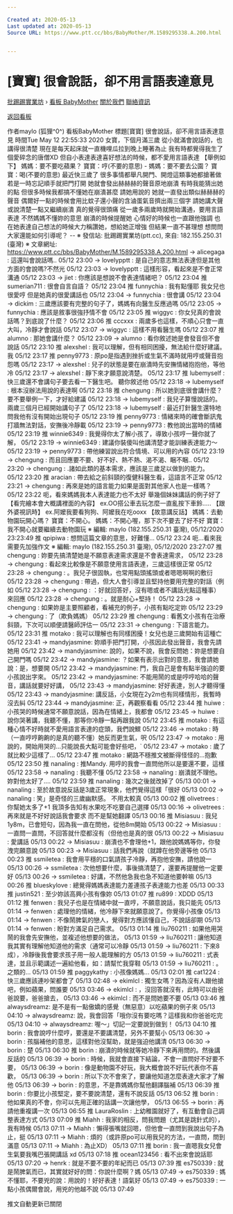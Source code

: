 ```yaml
---

Created at: 2020-05-13
Last updated at: 2020-05-13
Source URL: https://www.ptt.cc/bbs/BabyMother/M.1589295338.A.200.html


---
```


# [寶寶] 很會說話，卻不用言語表達意見


[批踢踢實業坊](https://www.ptt.cc/bbs/) › [看板 BabyMother](https://www.ptt.cc/bbs/BabyMother/index.html) [關於我們](https://www.ptt.cc/about.html) [聯絡資訊](https://www.ptt.cc/contact.html)

[返回看板](https://www.ptt.cc/bbs/BabyMother/index.html)

作者maylo (狐狸^0^)
看板BabyMother
標題\[寶寶\] 很會說話，卻不用言語表達意見
時間Tue May 12 22:55:33 2020
女寶，下個月滿三歲 從小就滿會說話的，也講得很清楚 現在是每天起床就一直機哩瓜拉到晚上睡著為止 我有時都覺得我生了個愛碎念的唐僧XD 但自小表達表達喜好想法的時候，都不愛用言語表達 【舉例如下】 媽媽：要不要吃蘋果？ 寶寶：哼(不要的意思) - 媽媽：要不要去公園？ 寶寶：喝(不要的意思) 最近快三歲了 很多事情都舉凡開門、開燈這類事她都搶著做 若是一時忘記順手就把門打開 她就會發出赫赫赫的聲音原地崩潰 有時我能猜出她的點 但很多時候我都搞不懂她在崩潰甚麼 請她用說的 她就一直發出類似赫赫赫的聲音 偶爾好一點的時候會用比蚊子還小聲的含滷蛋氣音擠出兩三個字 請她講大聲或說清楚一點又繼續崩潰 真的覺得很頭痛 從一歲多兩歲時就開始溝通，要用言語表達 不然媽媽不懂妳的意思 崩潰的時候提醒她 心情好的時候也一直跟他強調 也在她表達自己想法的時候大力稱讚她，想給她正增強 但結果一直不甚理想 想問問大家還能如何引導呢？ -- ※ 發信站: 批踢踢實業坊(ptt.cc), 來自: 182.155.250.31 (臺灣) ※ 文章網址: <https://www.ptt.cc/bbs/BabyMother/M.1589295338.A.200.html>
→ alicegaga : 這還叫會說話嗎.. 05/12 23:00
→ lovelypptt : 是自己的意志無法表達但是其他方面的會說嗎?不然光 05/12 23:03
→ lovelypptt : 這樣形容，看起來是不會正常溝通 05/12 23:03
→ jiet : 你應該是想說不會表達情緒吧？ 05/12 23:04
推 sumerian711 : 很會自言自語？ 05/12 23:04
推 funnychia : 我有點懂耶 我女兒也很愛哼 但是她真的很愛講話也 05/12 23:04
→ funnychia : 很會講 05/12 23:04
→ dickim : 三歲應該要有完整的句子了，媽媽有向醫生反應過嗎 05/12 23:05
→ funnychia : 應該是敘事很強抒情不會 05/12 23:05
推 wiggyc : 你女兒真的會說話嗎？到底說了什麼？ 05/12 23:06
推 cccxxx : 兩歲多也這樣，不順心只會一直大叫，冷靜才會說話 05/12 23:07
→ wiggyc : 這樣不用看醫生嗎 05/12 23:07
推 alumno : 那她會講什麼？ 05/12 23:09
→ alumno : 看你敘述她是會發音但不會說話 05/12 23:10
推 alexshel : 我可以理解，但有相同困擾，無法給什麼好建議。我 05/12 23:17
推 penny9773 : 原po是指遇到挫折或生氣不滿時就用哼或聲音抱怨嗎 05/12 23:17
→ alexshel : 兒子的狀態是要在崩潰時先安撫情緒抱抱他，等他冷 05/12 23:17
→ alexshel : 靜下來才願意說清楚。 05/12 23:17
推 lubemyself : 快三歲還不會講句子要去看一下醫生吧。 聽你敘述他 05/12 23:18
→ lubemyself : 根本沒辦法用說的表達啊 05/12 23:18
推 chengung : 所以她到底很會講什麼？要不要舉例一下，才好給建議 05/12 23:18
→ lubemyself : 我兒子算慢說話的。兩歲三個月已經開始講句子了 05/12 23:18
→ lubemyself : 最近打針醫生還特地問我他有沒有開始出現句子 05/12 23:19
推 penny9773 : 情緒來時的確會斷訊鬼打牆無法對話，安撫後冷靜載 05/12 23:19
→ penny9773 : 教他說出當時的情緒 05/12 23:19
推 winnie6349 : 我覺得你太了解小孩了，導致小孩哼一聲你就了解， 05/12 23:19
→ winnie6349 : 建議你裝傻叫他講清楚才能訓練表達能力～ 05/12 23:19
→ penny9773 : 帶他練習說出符合情境、可以用的內容 05/12 23:19
→ chengung : 而且回應要不要、好不好、熱不熱、渴不渴、睏不睏.. 05/12 23:20
→ chengung : .諸如此類的基本需求，應該是三歲足以做到的能力。 05/12 23:20
推 aracian : 帶去給之前斜頸的復健科醫生看，這語言不正常 05/12 23:21
→ chengung : 再來是她的語言能力如果是面對其他家人也是一樣嗎？ 05/12 23:22
呃，看來媽媽我本人表達能力也不太好 舉幾個妹妹講話的例子好了 【看完繪本會大概講裡面的內容】 ex.OO搭公車去玩怎麼一直亂按下車鈴..... 【跟外婆視訊時】 ex.阿嬤我要看狗狗、阿嬤我在吃ooxx 【故意講反話】 媽媽：去動物園玩開心嗎？ 寶寶：不開心。 媽媽：不開心喔，那下次不要去了好不好 寶寶：我不開心就要繼續去動物園玩 ※ 編輯: maylo (182.155.250.31 臺灣), 05/12/2020 23:23:49
推 qpipiwa : 想問這篇文章的意思，好難懂... 05/12 23:24
呃...看來我需要先加強作文 ※ 編輯: maylo (182.155.250.31 臺灣), 05/12/2020 23:27:07
推 chengung : 妳要先搞清楚她是不願意表達需求還是不會表達需求， 05/12 23:28
→ chengung : 看起來比較像是不願意使用言語表達，三歲這樣很正常 05/12 23:28
→ chengung : 。我兒子很固執，也常用點頭搖頭或者嗯嗯啊啊的敷衍 05/12 23:28
→ chengung : 帶過，但大人會引導並且堅持他要用完整的對話（例如 05/12 23:28
→ chengung : ：好就回答好，沒有嗯或者不講話光點這種事）來回應 05/12 23:28
→ chengung : 。就是耐心+堅持！ 05/12 23:28
→ chengung : 如果妳是主要照顧者，看補充的例子，小孩有點吃定妳 05/12 23:29
→ chengung : 了（欺負媽媽） 05/12 23:29
推 chengung : 看舊文小孩有在治療斜頸，下次可以順便請醫師評估一 05/12 23:31
→ chengung : 下語言能力。 05/12 23:31
推 motako : 我可以理解也有同樣困擾！女兒也是三歲開始有這種亡 05/12 23:41
→ mandyjasmine: 妳順手把門打開，小孩因此發出聲音，我會先請她用 05/12 23:42
→ mandyjasmine: 說的，如果不說，我會反問她：妳是想要自己開門嗎 05/12 23:42
→ mandyjasmine: ？如果有表示出對的意思，我會請她說：是，想要開 05/12 23:42
→ mandyjasmine: 門，我自己是會有點半強迫的要小孩說出字來。 05/12 23:42
→ mandyjasmine: 不能用鬧的或是哼哼哈哈的聲音，講話就要好好講， 05/12 23:43
→ mandyjasmine: 好好表達，別人才聽得懂 05/12 23:43
→ mandyjasmine: 講反話，小女現在2y2m也有同樣情形，我暫時沒去糾 05/12 23:44
→ mandyjasmine: 正，再觀察看看 05/12 23:44
推 huiwe : 小孩哭的時候通常不願意說話，因為在情緒上，我都會 05/12 23:45
→ huiwe : 說你哭著講，我聽不懂，那等你冷靜一點再跟我說 05/12 23:45
推 motako : 有這種心情不好時就不愛用語言表達的症頭，我們說鰥 05/12 23:46
→ motako : 時（一直哼哼齁齁的是真的聽不懂）她反而更生氣，呎 05/12 23:47
→ motako : 用說的，開始用哭的...只能說長大點可能會好些吧，\` 05/12 23:47
→ motako : 歲了就比較少這樣了... 05/12 23:47
推 motako : 網路不穩推文被斷得怪怪的...抱歉 05/12 23:50
推 nanaling : 推Mandy. 用哼的我會一直問他所以是要還不要，這樣 05/12 23:58
→ nanaling : 我聽不懂 05/12 23:58
→ nanaling : 崩潰就不理他。妳對他太好了.... 05/12 23:59
推 nanaling : 幾次之後就改掉了 05/13 00:01
→ nanaling : 至於故意說反話是3歲正常現象，他們覺得這樣「很好 05/13 00:02
→ nanaling : 笑」是奇怪的三歲幽默感。 不用太較真 05/13 00:02
推 olivetrees : 你幫她太多了+1 我頂多告知有水果吃不吃要自己選擇 05/13 00:16
→ olivetrees : 再來就是不好好說話我會要求 而不是幫她翻譯 05/13 00:16
推 Misiasuu : 我兒1y8m，已會短句，因為我一直在問他，從他8m開始 05/13 00:22
→ Misiasuu : 一直問一直問，不回答就什麼都沒有（但他也是真的很 05/13 00:22
→ Misiasuu : 愛講話 05/13 00:22
→ Misiasuu : 崩潰也不會理他+1，跟他說媽媽等你，你發洩完願意說 05/13 00:23
→ Misiasuu : 話我們再說（就蹲在他旁邊等他 05/13 00:23
推 ssmiletea : 我會用平穩的口氣請孩子冷靜，再抱他安撫，請他說一 05/13 00:26
→ ssmiletea : 次他想要什麼，事後搞清楚了，還要再提醒他一定要好 05/13 00:26
→ ssmiletea : 好講，不然他急我也急不知道他要幹嘛 05/13 00:26
推 blueskylove : 總覺得媽媽表達能力差連孩子表達能力也差 05/13 00:33
推 justin521 : 至少妳該高興小孩有像妳 05/13 01:07
推 ru899 : XDDD 05/13 01:12
推 fenwen : 我兒子也是在情緒中就一直哼，不願意說話，我只能先 05/13 01:14
→ fenwen : 處理他的情緒，他冷靜下來就願意說了。你覺得小孩像 05/13 01:14
→ fenwen : 不像鬧脾氣的戀人，覺得對方應該懂自己，不說話卻期 05/13 01:14
→ fenwen : 盼對方滿足自己需求。 05/13 01:14
推 liu760211 : 如果他用哭鬧的我會先安撫他，並複述他想要的做法， 05/13 01:59
→ liu760211 : 讓他知道我其實有理解他知道他的需求（通常可以冷靜 05/13 01:59
→ liu760211 : 下來8成），冷靜後我會要求孩子用一般人能理解的方 05/13 01:59
→ liu760211 : 式表達，並且示範講述一遍給他看，如：請幫忙我穿鞋 05/13 01:59
→ liu760211 : 。之類的... 05/13 01:59
推 paggykathy : 小孩像媽媽... 05/13 02:01
推 cat1224 : 快三歲應該連吵架都會了 05/13 02:48
→ ekimlcl : 獨生女嗎？因為沒有人跟他搶吧，例如蘋果，問誰要 05/13 03:46
→ ekimlcl : ，沒回答就沒有，此時可以由爸爸說要，爸爸搶去， 05/13 03:46
→ ekimlcl : 而不是問她要不要 05/13 03:46
推 alwaysdreamz: 是不是有一點傲嬌的感覺（無惡意）以吃蘋果的例子來 05/13 04:10
→ alwaysdreamz: 說，我會回答「哦你沒有要吃嗎？這樣我和你爸爸吃完 05/13 04:10
→ alwaysdreamz: 喔～」切記一定要說到做到！ 05/13 04:10
推 borin : 我會說哼什麼哼，要還是不要講清楚，另外不要幫小 05/13 06:30
→ borin : 孩腦補他的意思，這樣對他沒幫助，就是強迫他講清 05/13 06:30
→ borin : 楚 05/13 06:30
推 borin : 崩潰的時候就等她冷靜下來再用問的。然後講反話的 05/13 06:39
→ borin : 時候，我就會直接下結論，不會一直問好不好要不要， 05/13 06:39
→ borin : 像是動物園不好玩，我大概會說不好玩代表你不喜歡， 05/13 06:39
→ borin : 所以下次不會來了，要讓他知道怎麼表達大家才了解他 05/13 06:39
→ borin : 的意思，不是靠媽媽你幫他翻譯腦補 05/13 06:39
推 borin : 你要比小孩堅定，要不要說清楚，還有不說反話 05/13 06:52
推 borin : 他如果真的不會，你可以先用正確的話講一次讓他學， 05/13 06:55
→ borin : 再請他重複講一次 05/13 06:55
推 LauraRoslin : 上幼稚園就好了，有互動會自己調整表達方式 05/13 07:09
推 Miahh : 我家的相反，問我問題（尤其是跳針式的），我有時候 05/13 07:11
→ Miahh : 懶得張嘴就回嗯，但他會一直問到我說出句子為止，挺 05/13 07:11
→ Miahh : 煩的（或許原po可以用我兒的方法，一直問，問到滿意 05/13 07:11
→ Miahh : 為止XD） 05/13 07:11
推 borin : 我一直嗯我女兒會生氣要我嘴巴張開講話 xd 05/13 07:18
推 ocean123456 : 看不出來會說話耶 05/13 07:20
→ henrk : 就是不要不要的年紀而已 05/13 07:39
推 es750339 : 就是鬧脾氣而已，其實就好好的問：你說什麼啊？媽 05/13 07:49
→ es750339 : 媽不懂耶，不要兇的說：用說的！好好表達！語氣好 05/13 07:49
→ es750339 : 一點小孩偶爾會說，用兇的他越不說 05/13 07:49

推文自動更新已關閉

